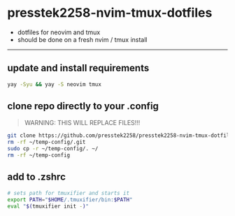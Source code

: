 # presstek2258-nvim-tmux-dotfiles

- dotfiles for neovim and tmux
- should be done on a fresh nvim / tmux install

---

## update and install requirements

```bash
yay -Syu && yay -S neovim tmux
```

## clone repo directly to your .config

> WARNING: THIS WILL REPLACE FILES!!!

```bash
git clone https://github.com/presstek2258/presstek2258-nvim-tmux-dotfiles.git ~/temp-config
rm -rf ~/temp-config/.git
sudo cp -r ~/temp-config/. ~/
rm -rf ~/temp-config
```

## add to .zshrc

```bash
# sets path for tmuxifier and starts it
export PATH="$HOME/.tmuxifier/bin:$PATH"
eval "$(tmuxifier init -)"
```
